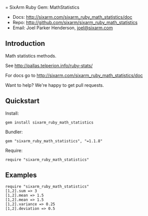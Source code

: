 = SixArm Ruby Gem: MathStatistics

* Docs: <http://sixarm.com/sixarm_ruby_math_statistics/doc>
* Repo: <http://github.com/sixarm/sixarm_ruby_math_statistics>
* Email: Joel Parker Henderson, <joel@sixarm.com>


## Introduction

Math statistics methods.

See http://pallas.telperion.info/ruby-stats/

For docs go to <http://sixarm.com/sixarm_ruby_math_statistics/doc>

Want to help? We're happy to get pull requests.


## Quickstart

Install:

    gem install sixarm_ruby_math_statistics

Bundler:

    gem "sixarm_ruby_math_statistics", "=1.1.8"

Require:

    require "sixarm_ruby_math_statistics"


## Examples

    require "sixarm_ruby_math_statistics"
    [1,2].sum => 3
    [1,2].mean => 1.5
    [1,2].mean => 1.5
    [1,2].variance => 0.25
    [1,2].deviation => 0.5

